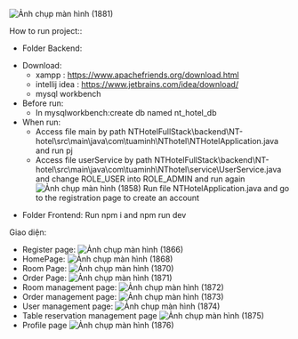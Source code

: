 
![Ảnh chụp màn hình (1881)](https://github.com/user-attachments/assets/03b208d9-2e60-4f55-a205-f0f14f87563b)


How to run project::
- Folder Backend:
 + Download:
   + xampp : https://www.apachefriends.org/download.html
   + intellij idea : https://www.jetbrains.com/idea/download/
   + mysql workbench
 + Before run:
   + In mysqlworkbench:create db named nt_hotel_db 
 + When run:
   + Access file main by path NTHotelFullStack\backend\NT-hotel\src\main\java\com\tuaminh\NThotel\NTHotelApplication.java and run pj
   + Access file userService by path NTHotelFullStack\backend\NT-hotel\src\main\java\com\tuaminh\NThotel\service\UserService.java and change ROLE_USER into ROLE_ADMIN and run again 
  ![Ảnh chụp màn hình (1858)](https://github.com/gingorigorila/NTHotelFullStack/assets/103430182/219c8ba4-af7f-40a9-a10f-aa36ae27d38f)
  Run file NTHotelApplication.java and go to the registration page to create an account
- Folder Frontend:
   Run npm i and npm run dev
  
Giao diện:

- Register page:
   ![Ảnh chụp màn hình (1866)](https://github.com/user-attachments/assets/121e7fbc-4c91-4def-b6c2-36b60ec572d1)
- HomePage:
  ![Ảnh chụp màn hình (1868)](https://github.com/user-attachments/assets/9f099474-d516-4b5f-a7db-8fc06a784806)
- Room Page: 
  ![Ảnh chụp màn hình (1870)](https://github.com/user-attachments/assets/92998a7f-44e4-4419-91c5-17ba43cf4284)
- Order Page:
  ![Ảnh chụp màn hình (1871)](https://github.com/user-attachments/assets/b689b0f4-f44e-4153-8fa5-5812cbe6f0ed)
- Room management page:
  ![Ảnh chụp màn hình (1872)](https://github.com/user-attachments/assets/eb731dbd-1c8a-4284-bc7f-08ded87293a0)
- Order management page:
  ![Ảnh chụp màn hình (1873)](https://github.com/user-attachments/assets/37f0f861-fe1c-49b4-845d-951c922d8bd3)
- User management page:
  ![Ảnh chụp màn hình (1874)](https://github.com/user-attachments/assets/3a9a330d-62c4-415f-a47a-5cec3ddacf45)
- Table reservation management page
 ![Ảnh chụp màn hình (1875)](https://github.com/user-attachments/assets/de643bd6-9dc8-4530-b9ca-140d799d8ad7)
- Profile page
  ![Ảnh chụp màn hình (1876)](https://github.com/user-attachments/assets/522accb5-25bf-47f5-9598-ac8e8def988b)


